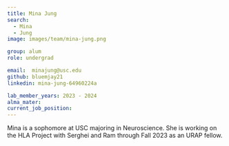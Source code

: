 ```yaml
---
title: Mina Jung
search:
  - Mina
  - Jung
image: images/team/mina-jung.png

group: alum
role: undergrad

email:  minajung@usc.edu
github: bluemjay21
linkedin: mina-jung-64960224a

lab_member_years: 2023 - 2024
alma_mater: 
current_job_position: 
---
```


Mina is a sophomore at USC majoring in Neuroscience. She is working on the HLA Project with Serghei and Ram through Fall 2023 as an URAP fellow.
